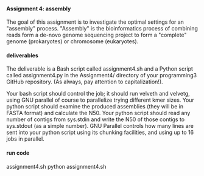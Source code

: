 #### Assignment 4: assembly
The goal of this assignment is to investigate the optimal settings for an "assembly" process. "Assembly" is the bioinformatics process of combining reads form a de-novo genome sequencing project to form a "complete" genome (prokaryotes) or chromosome (eukaryotes). 

#### deliverables
The deliverable is a Bash script called assignment4.sh and a Python script called assignment4.py in the Assignment4/ directory of your programming3 GitHub repository. (As always, pay attention to capitalization!).

Your bash script should control the job; it should run velveth and velvetg, using GNU parallel of course to parallelize trying different kmer sizes. Your python script should examine the produced assemblies (they will be in FASTA format) and calculate the N50. Your python script should read any number of contigs from sys.stdin and write the N50 of those contigs to sys.stdout (as a simple number). GNU Parallel controls how many lines are sent into your python script using its chunking facilities, and using up to 16 jobs in parallel.

#### run code
assignment4.sh
python assignment4.sh

